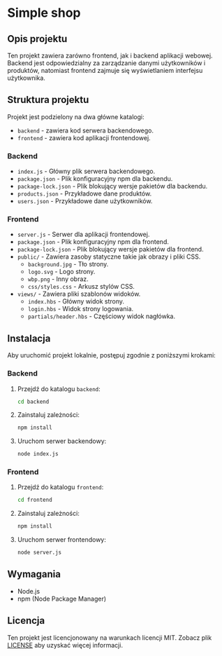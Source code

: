 
# Simple shop

## Opis projektu
Ten projekt zawiera zarówno frontend, jak i backend aplikacji webowej. Backend jest odpowiedzialny za zarządzanie danymi użytkowników i produktów, natomiast frontend zajmuje się wyświetlaniem interfejsu użytkownika.

## Struktura projektu
Projekt jest podzielony na dwa główne katalogi:
- `backend` - zawiera kod serwera backendowego.
- `frontend` - zawiera kod aplikacji frontendowej.

### Backend
- `index.js` - Główny plik serwera backendowego.
- `package.json` - Plik konfiguracyjny npm dla backendu.
- `package-lock.json` - Plik blokujący wersje pakietów dla backendu.
- `products.json` - Przykładowe dane produktów.
- `users.json` - Przykładowe dane użytkowników.

### Frontend
- `server.js` - Serwer dla aplikacji frontendowej.
- `package.json` - Plik konfiguracyjny npm dla frontend.
- `package-lock.json` - Plik blokujący wersje pakietów dla frontend.
- `public/` - Zawiera zasoby statyczne takie jak obrazy i pliki CSS.
  - `background.jpg` - Tło strony.
  - `logo.svg` - Logo strony.
  - `wbp.png` - Inny obraz.
  - `css/styles.css` - Arkusz stylów CSS.
- `views/` - Zawiera pliki szablonów widoków.
  - `index.hbs` - Główny widok strony.
  - `login.hbs` - Widok strony logowania.
  - `partials/header.hbs` - Częściowy widok nagłówka.

## Instalacja
Aby uruchomić projekt lokalnie, postępuj zgodnie z poniższymi krokami:

### Backend
1. Przejdź do katalogu `backend`:
    ```bash
    cd backend
    ```
2. Zainstaluj zależności:
    ```bash
    npm install
    ```
3. Uruchom serwer backendowy:
    ```bash
    node index.js
    ```

### Frontend
1. Przejdź do katalogu `frontend`:
    ```bash
    cd frontend
    ```
2. Zainstaluj zależności:
    ```bash
    npm install
    ```
3. Uruchom serwer frontendowy:
    ```bash
    node server.js
    ```

## Wymagania
- Node.js
- npm (Node Package Manager)

## Licencja
Ten projekt jest licencjonowany na warunkach licencji MIT. Zobacz plik [LICENSE](LICENSE) aby uzyskać więcej informacji.
